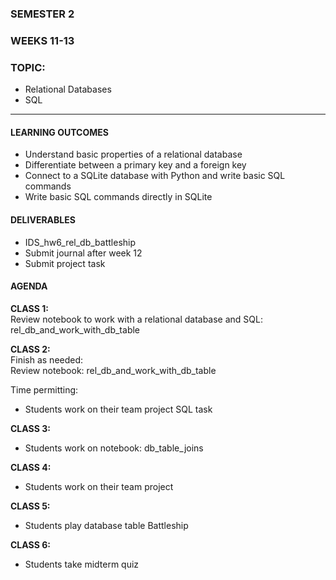 ### SEMESTER 2
### WEEKS 11-13
### TOPIC: 
- Relational Databases
- SQL

---  

#### LEARNING OUTCOMES
- Understand basic properties of a relational database
- Differentiate between a primary key and a foreign key
- Connect to a SQLite database with Python and write basic SQL commands
- Write basic SQL commands directly in SQLite

#### DELIVERABLES
- IDS_hw6_rel_db_battleship
- Submit journal after week 12
- Submit project task


#### AGENDA

**CLASS 1:**  
Review notebook to work with a relational database and SQL: rel_db_and_work_with_db_table

**CLASS 2:**    
Finish as needed:  
Review notebook: rel_db_and_work_with_db_table

Time permitting:  
- Students work on their team project SQL task

**CLASS 3:**  
- Students work on notebook: db_table_joins

**CLASS 4:**  
- Students work on their team project

**CLASS 5:**  
- Students play database table Battleship

**CLASS 6:**  
- Students take midterm quiz  